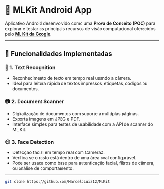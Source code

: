 # 🤖 MLKit Android App

Aplicativo Android desenvolvido como uma **Prova de Conceito (POC)** para explorar e testar os principais recursos de visão computacional oferecidos pelo **[ML Kit da Google](https://developers.google.com/ml-kit)**.

---

## 📱 Funcionalidades Implementadas

### 📄 1. Text Recognition
- Reconhecimento de texto em tempo real usando a câmera.
- Ideal para leitura rápida de textos impressos, etiquetas, códigos ou documentos.

### 📷 2. Document Scanner
- Digitalização de documentos com suporte a múltiplas páginas.
- Exporta imagens em JPEG e PDF.
- Interface simples para testes de usabilidade com a API de scanner do ML Kit.

### 😊 3. Face Detection
- Detecção facial em tempo real com CameraX.
- Verifica se o rosto está dentro de uma área oval configurável.
- Pode ser usada como base para autenticação facial, filtros de câmera, ou análise de comportamento.

---

```bash
git clone https://github.com/MarceloLuiz12/MLKit
